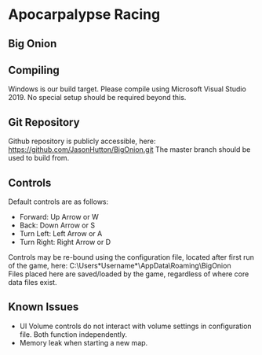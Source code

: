 # Apocarpalypse Racing
## Big Onion

## Compiling
Windows is our build target.
Please compile using Microsoft Visual Studio 2019.
No special setup should be required beyond this.

## Git Repository
Github repository is publicly accessible, here: https://github.com/JasonHutton/BigOnion.git
The master branch should be used to build from.

## Controls

Default controls are as follows:
- Forward: Up Arrow or W
- Back: Down Arrow or S
- Turn Left: Left Arrow or A
- Turn Right: Right Arrow or D

Controls may be re-bound using the configuration file, located after first run of the game, here:
C:\Users\*Username*\AppData\Roaming\BigOnion\
Files placed here are saved/loaded by the game, regardless of where core data files exist.

## Known Issues

- UI Volume controls do not interact with volume settings in configuration file. Both function independently.
- Memory leak when starting a new map.
